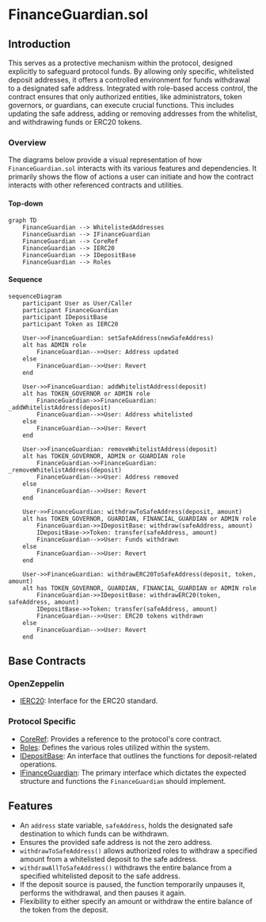 # FinanceGuardian.sol

## Introduction
This serves as a protective mechanism within the protocol, designed explicitly to safeguard protocol funds. By allowing only specific, whitelisted deposit addresses, it offers a controlled environment for funds withdrawal to a designated safe address. Integrated with role-based access control, the contract ensures that only authorized entities, like administrators, token governors, or guardians, can execute crucial functions. This includes updating the safe address, adding or removing addresses from the whitelist, and withdrawing funds or ERC20 tokens.

### Overview
The diagrams below provide a visual representation of how `FinanceGuardian.sol` interacts with its various features and dependencies. It primarily shows the flow of actions a user can initiate and how the contract interacts with other referenced contracts and utilities.

#### Top-down
```mermaid
graph TD
    FinanceGuardian --> WhitelistedAddresses
    FinanceGuardian --> IFinanceGuardian
    FinanceGuardian --> CoreRef
    FinanceGuardian --> IERC20
    FinanceGuardian --> IDepositBase
    FinanceGuardian --> Roles
```

#### Sequence
```mermaid
sequenceDiagram
    participant User as User/Caller
    participant FinanceGuardian
    participant IDepositBase
    participant Token as IERC20
 
    User->>FinanceGuardian: setSafeAddress(newSafeAddress)
    alt has ADMIN role
        FinanceGuardian-->>User: Address updated
    else
        FinanceGuardian-->>User: Revert
    end

    User->>FinanceGuardian: addWhitelistAddress(deposit)
    alt has TOKEN_GOVERNOR or ADMIN role
        FinanceGuardian->>FinanceGuardian: _addWhitelistAddress(deposit)
        FinanceGuardian-->>User: Address whitelisted
    else
        FinanceGuardian-->>User: Revert
    end

    User->>FinanceGuardian: removeWhitelistAddress(deposit)
    alt has TOKEN_GOVERNOR, ADMIN or GUARDIAN role
        FinanceGuardian->>FinanceGuardian: _removeWhitelistAddress(deposit)
        FinanceGuardian-->>User: Address removed
    else
        FinanceGuardian-->>User: Revert
    end 

    User->>FinanceGuardian: withdrawToSafeAddress(deposit, amount)
    alt has TOKEN_GOVERNOR, GUARDIAN, FINANCIAL_GUARDIAN or ADMIN role
        FinanceGuardian->>IDepositBase: withdraw(safeAddress, amount)
        IDepositBase->>Token: transfer(safeAddress, amount)
        FinanceGuardian-->>User: Funds withdrawn
    else
        FinanceGuardian-->>User: Revert
    end

    User->>FinanceGuardian: withdrawERC20ToSafeAddress(deposit, token, amount)
    alt has TOKEN_GOVERNOR, GUARDIAN, FINANCIAL_GUARDIAN or ADMIN role
        FinanceGuardian->>IDepositBase: withdrawERC20(token, safeAddress, amount)
        IDepositBase->>Token: transfer(safeAddress, amount)
        FinanceGuardian-->>User: ERC20 tokens withdrawn
    else
        FinanceGuardian-->>User: Revert
    end
```

## Base Contracts
### OpenZeppelin
- [IERC20](https://github.com/OpenZeppelin/openzeppelin-contracts/blob/master/contracts/token/ERC20/IERC20.sol): Interface for the ERC20 standard.
### Protocol Specific
- [CoreRef](https://github.com/ZTX-Foundation/tuxedo/blob/develop/src/refs/CoreRef.sol): Provides a reference to the protocol's core contract.
- [Roles](https://github.com/ZTX-Foundation/tuxedo/blob/develop/src/core/Roles.sol): Defines the various roles utilized within the system.
- [IDepositBase](https://github.com/ZTX-Foundation/tuxedo/blob/develop/src/finance/IDepositBase.sol): An interface that outlines the functions for deposit-related operations.
- [IFinanceGuardian](https://github.com/ZTX-Foundation/tuxedo/blob/develop/src/finance/IFinanceGuardian.sol): The primary interface which dictates the expected structure and functions the `FinanceGuardian` should implement.

## Features
- An `address` state variable, `safeAddress`, holds the designated safe destination to which funds can be withdrawn.
- Ensures the provided safe address is not the zero address.
- `withdrawToSafeAddress()` allows authorized roles to withdraw a specified amount from a whitelisted deposit to the safe address.
- `withdrawAllToSafeAddress()` withdraws the entire balance from a specified whitelisted deposit to the safe address.
- If the deposit source is paused, the function temporarily unpauses it, performs the withdrawal, and then pauses it again.
- Flexibility to either specify an amount or withdraw the entire balance of the token from the deposit.
